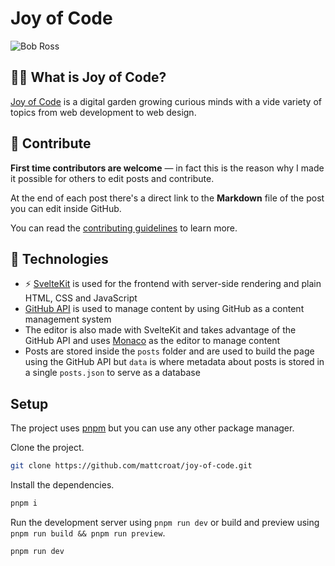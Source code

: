 # Joy of Code

![Bob Ross](https://i.giphy.com/media/d31vTpVi1LAcDvdm/giphy.gif)

## 🧑‍🎨 What is Joy of Code?

[Joy of Code](https://joyofcode.xyz/) is a digital garden growing curious minds with a vide variety of topics from web development to web design.

## 🤗 Contribute

**First time contributors are welcome** — in fact this is the reason why I made it possible for others to edit posts and contribute.

At the end of each post there's a direct link to the **Markdown** file of the post you can edit inside GitHub.

You can read the [contributing guidelines](CONTRIBUTING.md) to learn more.

## 🧭 Technologies

- ⚡️ [SvelteKit](https://kit.svelte.dev/) is used for the frontend with server-side rendering and plain HTML, CSS and JavaScript
- [GitHub API](https://docs.github.com/en/rest) is used to manage content by using GitHub as a content management system
- The editor is also made with SvelteKit and takes advantage of the GitHub API and uses [Monaco](https://github.com/microsoft/monaco-editor) as the editor to manage content
- Posts are stored inside the `posts` folder and are used to build the page using the GitHub API but `data` is where metadata about posts is stored in a single `posts.json` to serve as a database

## Setup

The project uses [pnpm](https://pnpm.io/) but you can use any other package manager.

Clone the project.

```sh
git clone https://github.com/mattcroat/joy-of-code.git
```

Install the dependencies.

```sh
pnpm i
```

Run the development server using `pnpm run dev` or build and preview using `pnpm run build && pnpm run preview`.

```sh
pnpm run dev
```
